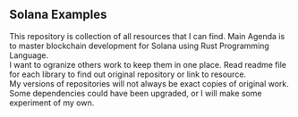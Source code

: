 ## Solana Examples
This repository is collection of all resources that I can find. Main Agenda is to master
blockchain development for Solana using Rust Programming Language.   
I want to ogranize others work to keep them in one place. Read readme file for each library
to find out original repository or link to resource.   
My versions of repositories will not always be exact copies of original work. Some dependencies
could have been upgraded, or I will make some experiment of my own.   
 
